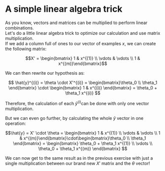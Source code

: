 # A simple linear algebra trick

As you know, vectors and matrices can be multiplied to perform linear combinations.  
Let's do a little linear algebra trick to optimize our calculation and use matrix multiplication.  
If we add a column full of ones to our vector of examples $x$, we can create the following matrix: 

$$X' = \begin{bmatrix} 1 & x^{(1)} \\ \vdots & \vdots \\ 1 & x^{(m)}\end{bmatrix}$$
  
We can then rewrite our hypothesis as: 

$$
\hat{y}^{(i)} = \theta \cdot X'^{(i)} = \begin{bmatrix}\theta_0 \\ \theta_1 \end{bmatrix}  \cdot \begin{bmatrix} 1 & x^{(i)} \end{bmatrix} = \theta_0 + \theta_1 x^{(i)}
$$

Therefore, the calculation of each $\hat{y}^{(i)}$can be done with only one vector multiplication. 

But we can even go further, by calculating the whole $\hat{y}$ vector in one operation: 

$$\hat{y} = X' \cdot \theta = \begin{bmatrix} 1 & x^{(1)} \\ \vdots & \vdots \\ 1 & x^{(m)}\end{bmatrix}\cdot\begin{bmatrix}\theta_0 \\ \theta_1 \end{bmatrix} = \begin{bmatrix} \theta_0 + \theta_1 x^{(1)} \\ \vdots \\ \theta_0 + \theta_1 x^{(m)} \end{bmatrix} $$

We can now get to the same result as in the previous exercise with just a single multiplication between our brand new $X'$ matrix and the $\theta$ vector!
